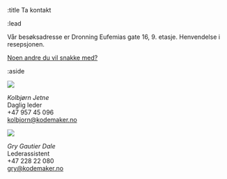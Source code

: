 :title Ta kontakt

:lead

<div class="mod"><div id="map" class="map"></div></div>
<script type="text/javascript" src="https://maps.googleapis.com/maps/api/js?key=AIzaSyDi89iBAXS9WK22fa7ua4ruhVssJLpAb9w&sensor=false"></script>
<script>
google.maps.event.addDomListener(window, "load", function () {
    var kmhq = new google.maps.LatLng(59.9080915, 10.7573193);
    var map = new google.maps.Map(document.getElementById("map"), {
        center: kmhq,
        zoom: 15
    });

    var marker = new google.maps.Marker({
        position: kmhq,
        map: map,
        title: "<address>Dronning Eufemias gate 16, 0191 Oslo</address>",
        icon: "/images/map-marker.png"
    });
});
</script>

Vår besøksadresse er Dronning Eufemias gate 16, 9. etasje. Henvendelse i resepsjonen.

[Noen andre du vil snakke med?](/folk/)

:aside

<a href="/kolbjorn/"><img src="/photos/people/kolbjorn/side-profile-cropped.jpg"></a>

*Kolbjørn Jetne* <br>
Daglig leder <br>
+47 957 45 096 <br>
[kolbjorn@kodemaker.no](mailto:kolbjorn@kodemaker.no)

<a href="/gry/"><img src="/photos/people/gry/side-profile-cropped.jpg"></a>

*Gry Gautier Dale* <br>
Lederassistent <br>
+47 228 22 080 <br>
[gry@kodemaker.no](mailto:gry@kodemaker.no)


